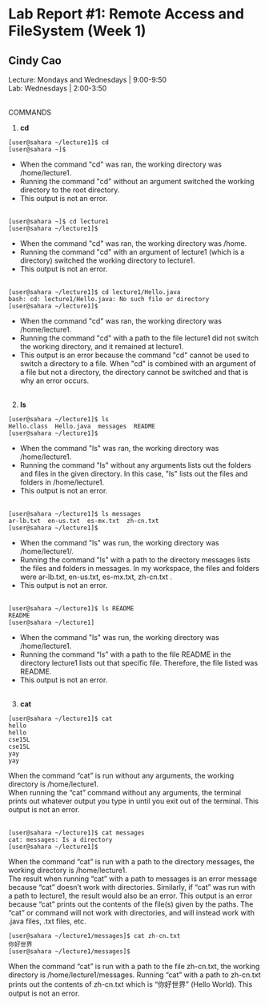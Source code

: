 # Lab Report #1: Remote Access and FileSystem (Week 1)
## Cindy Cao
Lecture: Mondays and Wednesdays | 9:00-9:50 <br>
Lab: Wednesdays | 2:00-3:50 <br> <br>

COMMANDS <br>
1) **cd** <br> 
```
[user@sahara ~/lecture1]$ cd
[user@sahara ~]$
```
- When the command "cd" was ran, the working directory was /home/lecture1. <br>
- Running the command "cd" without an argument switched the working directory to the root directory. <br>
- This output is not an error. <br> <br>
  
```
[user@sahara ~]$ cd lecture1
[user@sahara ~/lecture1]$
```
- When the command "cd" was ran, the working directory was /home. <br>
- Running the command "cd" with an argument of lecture1 (which is a directory) switched the working directory to lecture1. <br>  
- This output is not an error. <br> <br>
  
```
[user@sahara ~/lecture1]$ cd lecture1/Hello.java
bash: cd: lecture1/Hello.java: No such file or directory
[user@sahara ~/lecture1]$
```
- When the command "cd" was ran, the working directory was /home/lecture1. <br>
- Running the command "cd" with a path to the file lecture1 did not switch the working directory, and it remained at lecture1. <br>
- This output is an error because the command "cd" cannot be used to switch a directory to a file. When "cd" is combined with an argument of a file but not a directory, the directory cannot be switched and that is why an error occurs. <br> <br>
2) **ls** <br>
```
[user@sahara ~/lecture1]$ ls
Hello.class  Hello.java  messages  README
[user@sahara ~/lecture1]$
```
- When the command "ls" was ran, the working directory was /home/lecture1. <br>
- Running the command "ls" without any arguments lists out the folders and files in the given directory. In this case, "ls" lists out the files and folders in /home/lecture1.
- This output is not an error. <br> <br>
```
[user@sahara ~/lecture1]$ ls messages
ar-lb.txt  en-us.txt  es-mx.txt  zh-cn.txt
[user@sahara ~/lecture1]$ 
```
- When the command "ls" was run, the working directory was /home/lecture1/. <br>
- Running the command "ls" with a path to the directory messages lists the files and folders in messages. In my workspace, the files and folders were ar-lb.txt, en-us.txt, es-mx.txt, zh-cn.txt .
- This output is not an error. <br> <br>

```
[user@sahara ~/lecture1]$ ls README
README
[user@sahara ~/lecture1] 
```
- When the command "ls" was run, the working directory was /home/lecture1. <br>
- Running the command “ls” with a path to the file README in the directory lecture1 lists out that specific file. Therefore, the file listed was README.
- This output is not an error. <br> <br>
3) **cat** <br>
```
[user@sahara ~/lecture1]$ cat
hello
hello
cse15L
cse15L
yay
yay
```
When the command “cat” is run without any arguments, the working directory is /home/lecture1. <br> 
When running the “cat” command without any arguments, the terminal prints out whatever output you type in until you exit out of the terminal. 
This output is not an error. <br> <br>

```
[user@sahara ~/lecture1]$ cat messages
cat: messages: Is a directory
[user@sahara ~/lecture1]$ 
```
When the command “cat” is run with a path to the directory messages, the working directory is /home/lecture1. <br>
The result when running “cat” with a path to messages is an error message because “cat” doesn’t work with directories. Similarly, if “cat” was run with a path to lecture1, the result would also be an error. 
This output is an error because “cat” prints out the contents of the file(s) given by the paths. The “cat” or command will not work with directories, and will instead work with .java files, .txt files, etc.
```
[user@sahara ~/lecture1/messages]$ cat zh-cn.txt
你好世界
[user@sahara ~/lecture1/messages]$
```
When the command “cat” is run with a path to the file zh-cn.txt, the working directory is /home/lecture1/messages. 
Running “cat” with a path to zh-cn.txt prints out the contents of zh-cn.txt which is “你好世界” (Hello World).
This output is not an error. <br>
